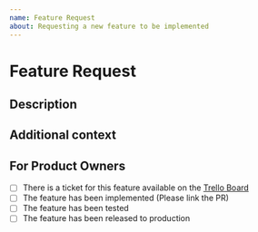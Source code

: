 ```yaml
---
name: Feature Request
about: Requesting a new feature to be implemented
---
```


# Feature Request

## Description

<!--- A description of what the desired feature is and how it would help --->

## Additional context
<!--- Include any relevant screenshots / schematics --->
<!--- Add any other reasons why this feature will increase the value of the application. --->

<!--- Please leave the following section --->
## For Product Owners

- [ ] There is a ticket for this feature available on the [Trello Board](https://trello.com/b/v8LhOygq/fallstudie-kinoticketsystem)
- [ ] The feature has been implemented (Please link the PR)
- [ ] The feature has been tested
- [ ] The feature has been released to production